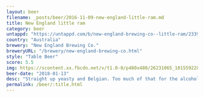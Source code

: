 ```yaml
---
layout: beer
filename: _posts/beer/2016-11-09-new-england-little-ram.md
title: New England little ram
category: beer
untappd: "https://untappd.com/b/new-england-brewing-co--little-ram/2339289"
country: "Australia"
brewery: "New England Brewing Co."
breweryURL: "/brewery/new-england-brewing-co.html"
style: "Table Beer"
score: 5.5
img: https://scontent.xx.fbcdn.net/v/t1.0-0/p480x480/26231065_10155922806713745_306568484212192530_n.jpg?_nc_cat=109&_nc_ht=scontent.xx&oh=e25235e04ff51d2f1fad8d15d1773625&oe=5C9ED72C
beer-date: "2018-01-13"
desc: "Straight up yeasty and Belgian. Too much of that for the alcohol percentage"
permalink: /beer/:title.html
---
```


